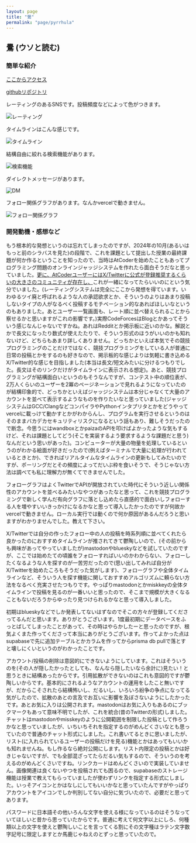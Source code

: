 ```yaml
---
layout: page
title: "鷽"
permalink: "page/pyrrhula"
---
```


## 鷽 (ウソと読む)

### 簡単な紹介

[ここからアクセス](https://pyrrhula.vercel.app)

[githubリポジトリ](https://github.com/2ufkpfb9daxnik/pyrrhula)

レーティングのあるSNSです。投稿頻度などによって色がつきます。

![レーティング](/portfolio/images/pyrrhula/rating.png)

タイムラインはこんな感じです。

![タイムライン](/portfolio/images/pyrrhula/timeline.png)

結構自由に絞れる検索機能があります。

![検索機能](/portfolio/images/pyrrhula/search.png)

ダイレクトメッセージがあります。

![DM](/portfolio/images/pyrrhula/chat.png)

フォロー関係グラフがあります。なんかvercelで動きません。

![フォロー関係グラフ](/portfolio/images/pyrrhula/followgraph.png)

### 開発動機・感想など

もう根本的な発想というのは忘れてしまったのですが、2024年の10月(あるいはもっと前のシラバスを見た)の段階で、これを課題として提出した授業の最終課題が何か作るということを知ったので、当時はAtCoderを始めたこともあってプログラミング問題のオンラインジャッジシステムを作れたら面白そうだなと思っていました。[更に、AtCoderユーザーにはX/Twitterに公式が登録推奨するくらいの大きさのコミュニティが存在し、](https://info.atcoder.jp/more/practice/stronger)これが一緒になってたらいいのにという気分でいました。(レーティングシステムは完全にここから発想を得ています。いわゆるツイ廃と呼ばれるような人の承認欲求とか、そういうのよりはあまり投稿しないタイプの人がなるべく投稿するモチベーション的なあればほしいなというのもありました。あとユーザー一覧画面も、レート順に並べ替えられることから察せるかと思いますがこれの影響です。)実際CodeForcesはBlogとかあってそういう感じなんじゃないですかね。あれはRedditとか掲示板に近いのかな。解説とかで長文になったり数式が使えたたりで、そういう形式のほうがいいのかも知れないけど、どちらもあまり詳しくありません。どっちかといえば本気でその競技プログラミングのことだけではなく、競技プログラミングをしている人が普通に日常の投稿とかをするのも好きなので、掲示板的な感じよりは気軽に書き込めるX/Twitter的な感じを目指しました(本当は長文/短文みたいに分けるつもりでした。長文はそのリンクだけがタイムラインに表示される想定)。あと、競技プログラミングが結構面白いというのもそうなんですが、コンテスト中の順位表が、2万人くらいのユーザーを2冪のページネーションで見れるようになっていたのが結構印象的で、どっちかといえばジャッジシステムは本分じゃなくて大量のアカウントを並べて表示するようなものを作りたいなと思っていました(ジャッジシステムはGCC/ClangなどコンパイラやPythonインタプリタとかをどうやってvercelに載っけて動かすとかがわからんし、プログラムを実行させるというのはそのままバカデカセキュリティリスクになるという話もあり、難しそうだったので断念。今思うにはwandboxとかpaizaのAPIを叩けばよかったような気もするけど、それは課題としてどう(そこを実装するよう要求するような課題だと思う)なんだという思いがあった)。コンピューターが大量の物量を処理しているというのがわかる絵面が好きだったので(例えばターミナルで大量に処理が行われているときとか)、できればリアルタイムなタイムラインの更新もしてみたいのですが、ポーリングだとその頻度によってだいぶ枠を食いそうで、そうじゃない方法は調べても私に理解力が無くてできませんでした。

フォローグラフはよくTwitterでAPIが開放されていた時代にそういう近しい関係性のアカウントを並べるみたいなやつがあったなと思って、これを競技プログラミングで新しく学んだ有向グラフに落とし込めたら直感的で面白いしフォローする人を増やすいいきっかけになるかなと思って導入したかったのですが何故かvercelで動きません。ローカル実行では動くので何か原因があるんだろうと思いますがわかりませんでした。教えて下さい。

X/Twitterでは自分の作ったフォロー中の人の投稿を時系列順に並べてくれたら良かったのにおすすめタイムラインが推されてきて鬱陶しいので、(その前からも興味があってやっていましたが)mastodonやblueskyなどを試していたのですが、ここでは始めたての頃誰をフォローすればいいのかわからない、フォローしたくなるような人を探すのが一苦労だったので(思い出してみれば自分がX/Twitterを始めたころもそうだった気がします)、フォローグラフや全体タイムラインなど、そういう人を探す機能に関しておすすめアルゴリズムに頼らない方法をなるべく充実させたつもりです。やっぱりmastodonとかmiskkeyの全体タイムラインで投稿を見るのが一番いいと思ったので、そこまで規模が大きくなることもないだろうからゆったり見つけられるかなと思って導入しました。

初期はblueskyなどでしか発表してないはずなのでそこの方々が登録してくださってるんだと思います。ありがとうございます。1度最初期にデータベースをふっとばしてしまったことがあって、その時はやらかしたーと思ったのですが、根気よくまた作ってくださって本当にありがとうございます。作ってよかった点はsupabaseで先に追加テーブルとかカラムを作ってからprisma db pullで落とすと壊しにくいというのがわかったことです。

アカウント/投稿の削除は意図的にできないようにしています。これはそういうのを(その人が隠したかったとしても、なんなら隠したいなら余計に)見たい！と思うときに結構あったからです。引用拡散ができないのはこれも意図的ですが鬱陶しいからです。基本的にされるようなアカウントの運用をしたこと無いですが、だからこそされたら結構怖いし、だるいし、いろいろ紛争の争点になってる気がしたので、拡散のあとの言及でお互いに影響を及ぼさないようにしたかったです。あとお気に入りは公開されます。mastodonはお気に入りもあるのにブックマークもあって意味不明でしたが、これを統合(昔のTwitterの形式)しました。チャットはmastodonやmisskeyのように公開範囲を制限した投稿として作ろうかなと思っていましたが、いちいちそれを指定するのがめんどくさいなとも思っていたので普通のチャット形式にしました。これ書いてるときに思いましたが、リスト(に入れられているユーザーの投稿だけを見る)機能とかはあってもいいかも知れませんね。もし作るなら絶対公開にします。リスト内限定の投稿とかは好きじゃないですが、でも全部混ざってたらだるい気もするので、そういうのを考えるのがめんどくさいですね。リンクカードはめんどくさいので実装していません。画像関連は良くないやつを投稿されても困るので、supabaseのストレージ機能は授業で教えてもらっていましたが使わずリンクを指定する形式にしました。いっそアイコンとかはなしにしてもいいかなと思っていたんですがやっぱりアカウントをアイコンでしか判別してない自分に気づいたので、必要だと思ってあります。

パスワードに日本語その他いろんな文字を使える様になっているのはそうなっていてほしいと昔から思っていたからです。普通に考えて何文字以上にしろ、何種類以上の文字を使えと鬱陶しいことを言ってくる割にその文字種はラテン文字数字記号に限定しますとか馬鹿じゃねえのとずっと思っていたので。
